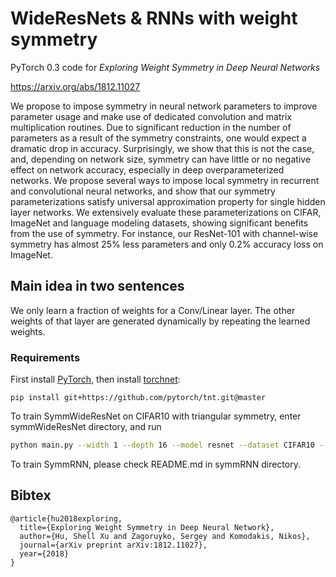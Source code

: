 WideResNets & RNNs with weight symmetry
=========

PyTorch 0.3 code for *Exploring Weight Symmetry in Deep Neural Networks*

<https://arxiv.org/abs/1812.11027>

We propose to impose symmetry in neural network parameters to improve parameter usage and make use of dedicated convolution and matrix multiplication routines. Due to significant reduction in the number of parameters as a result of the symmetry constraints, one would expect a dramatic drop in accuracy. Surprisingly, we show that this is not the case, and, depending on network size, symmetry can have little or no negative effect on network accuracy, especially in deep overparameterized networks. We propose several ways to impose local symmetry in recurrent and convolutional neural networks, and show that our symmetry parameterizations satisfy universal approximation property for single hidden layer networks. We extensively evaluate these parameterizations on CIFAR, ImageNet and language modeling datasets, showing significant benefits from the use of symmetry. For instance, our ResNet-101 with channel-wise symmetry has almost 25% less parameters and only 0.2% accuracy loss on ImageNet.


## Main idea in two sentences

We only learn a fraction of weights for a Conv/Linear layer. The other weights of that layer are generated dynamically by repeating the learned weights.


### Requirements

First install [PyTorch](https://pytorch.org), then install [torchnet](https://github.com/pytorch/tnt):

```
pip install git+https://github.com/pytorch/tnt.git@master
```

To train SymmWideResNet on CIFAR10 with triangular symmetry,
enter symmWideResNet directory, and run

```bash
python main.py --width 1 --depth 16 --model resnet --dataset CIFAR10 --symm-type tri
```

To train SymmRNN, please check README.md in symmRNN directory.

## Bibtex

```
@article{hu2018exploring,
  title={Exploring Weight Symmetry in Deep Neural Network},
  author={Hu, Shell Xu and Zagoruyko, Sergey and Komodakis, Nikos},
  journal={arXiv preprint arXiv:1812.11027},
  year={2018}
}
```
